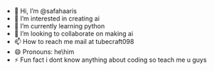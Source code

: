 - 👋 Hi, I’m @safahaaris
- 👀 I’m interested in creating ai
- 🌱 I’m currently learning python
- 💞️ I’m looking to collaborate on making ai
- 📫 How to reach me mail at tubecraft098
- 😄 Pronouns: he\him
- ⚡ Fun fact i dont know anything about coding so teach me u guys 

<!---
safahaaris/safahaaris is a ✨ special ✨ repository because its `README.md` (this file) appears on your GitHub profile.
You can click the Preview link to take a look at your changes.
--->

